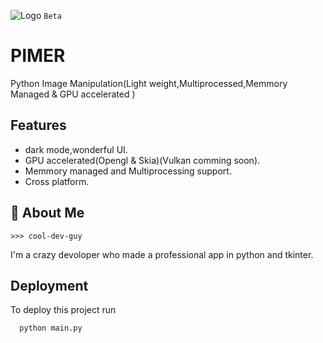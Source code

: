 ![Logo](https://github.com/cool-dev-guy/PIMR/blob/main/PIMR.png)
`Beta`
<p align="center">
<h1> PIMER</h1>
Python Image Manipulation(Light weight,Multiprocessed,Memmory Managed &amp; GPU accelerated )
</p>



## Features

- dark mode,wonderful UI.
- GPU accelerated(Opengl & Skia)(Vulkan comming soon).
- Memmory managed and Multiprocessing support.
- Cross platform.


## 🚀 About Me
`>>> cool-dev-guy`

I'm a crazy devoloper who made a professional app in python and tkinter.


## Deployment

To deploy this project run

```bash
  python main.py
```
